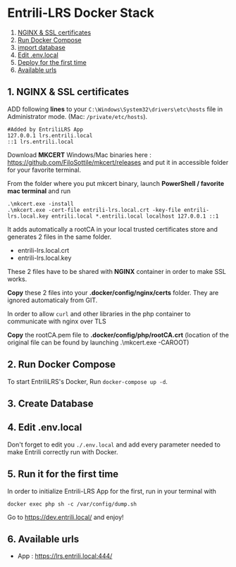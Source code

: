  # Entrili-LRS Docker Stack

1. [NGINX & SSL certificates](#1-nginx--ssl-certificates)
2. [Run Docker Compose](#2-run-docker-compose)
3. [import database](#3-import-database)
4. [Edit .env.local](#5-edit-envlocal)
5. [Deploy for the first time](#7-deploy-for-the-first-time)
6. [Available urls](#8-available-urls)

## 1. NGINX & SSL certificates

ADD following **lines** to your `C:\Windows\System32\drivers\etc\hosts` file in Administrator mode. (Mac:  `/private/etc/hosts`).

    #Added by EntriliLRS App
    127.0.0.1 lrs.entrili.local
    ::1 lrs.entrili.local

Download **MKCERT** Windows/Mac binaries here : https://github.com/FiloSottile/mkcert/releases and put it in accessible folder for your favorite terminal.

From the folder where you put mkcert binary, launch **PowerShell / favorite mac terminal** and run

    .\mkcert.exe -install
    .\mkcert.exe -cert-file entrili-lrs.local.crt -key-file entrili-lrs.local.key entrili.local *.entrili.local localhost 127.0.0.1 ::1

It adds automatically a rootCA in your local trusted certificates store and generates 2 files in the same folder.

- entrili-lrs.local.crt
- entrili-lrs.local.key

These 2 files have to be shared with **NGINX** container in order to make SSL works. 

**Copy** these 2 files into your **.docker/config/nginx/certs** folder. They are ignored automaticaly from GIT.

In order to allow `curl` and other libraries in the php container to communicate with nginx over TLS 

**Copy** the rootCA.pem file to **.docker/config/php/rootCA.crt** (location of the original file can be found by launching .\mkcert.exe -CAROOT)

## 2. Run Docker Compose

To start EntriliLRS's Docker, Run `docker-compose up -d`.

## 3. Create Database

## 4. Edit .env.local

Don't forget to edit you `./.env.local` and add every parameter needed to make Entrili correctly run with Docker. 

## 5. Run it for the first time

In order to initialize Entrili-LRS App for the first, run in your terminal with 

`docker exec php sh -c /var/config/dump.sh`

Go to <https://dev.entrili.local/> and enjoy!

## 6. Available urls

- App : <https://lrs.entrili.local:444/>